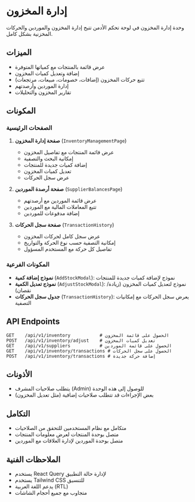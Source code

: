 # إدارة المخزون

وحدة إدارة المخزون في لوحة تحكم الأدمن تتيح إدارة المخزون والموردين والحركات المخزنية بشكل كامل.

## الميزات

- عرض قائمة بالمنتجات مع كمياتها المتوفرة
- إضافة وتعديل كميات المخزون
- تتبع حركات المخزون (إضافات، خصومات، مبيعات، مرتجعات)
- إدارة الموردين وأرصدتهم
- تقارير المخزون والتحليلات

## المكونات

### الصفحات الرئيسية

1. **صفحة إدارة المخزون** (`InventoryManagementPage`)
   - عرض قائمة المنتجات مع تفاصيل المخزون
   - إمكانية البحث والتصفية
   - إضافة كميات جديدة للمنتجات
   - تعديل كميات المخزون
   - عرض سجل الحركات

2. **صفحة أرصدة الموردين** (`SupplierBalancesPage`)
   - عرض قائمة الموردين مع أرصدتهم
   - تتبع المعاملات المالية مع الموردين
   - إضافة مدفوعات للموردين

3. **صفحة سجل الحركات** (`TransactionHistory`)
   - عرض سجل كامل لحركات المخزون
   - إمكانية التصفية حسب نوع الحركة والتواريخ
   - تفاصيل كل حركة مع المستخدم المسؤول

### المكونات الفرعية

- **نموذج إضافة كمية** (`AddStockModal`): نموذج لإضافة كميات جديدة للمنتجات
- **نموذج تعديل الكمية** (`AdjustStockModal`): نموذج لتعديل كميات المخزون (زيادة/نقصان)
- **جدول سجل الحركات** (`TransactionHistory`): يعرض سجل الحركات مع إمكانيات التصفية

## API Endpoints

```
GET    /api/v1/inventory           # الحصول على قائمة المخزون
POST   /api/v1/inventory/adjust    # تعديل كميات المخزون
GET    /api/v1/suppliers           # الحصول على قائمة الموردين
GET    /api/v1/inventory/transactions # الحصول على سجل الحركات
POST   /api/v1/inventory/transactions # إضافة حركة جديدة
```

## الأذونات

- يتطلب صلاحيات المشرف (Admin) للوصول إلى هذه الوحدة
- بعض الإجراءات قد تتطلب صلاحيات إضافية (مثل تعديل المخزون)

## التكامل

- متكامل مع نظام المستخدمين للتحقق من الصلاحيات
- متصل بوحدة المنتجات لعرض معلومات المنتجات
- متصل بوحدة الموردين لإدارة العلاقات مع الموردين

## الملاحظات الفنية

- يستخدم React Query لإدارة حالة التطبيق
- يستخدم Tailwind CSS للتنسيق
- يدعم اللغة العربية (RTL)
- متجاوب مع جميع أحجام الشاشات
